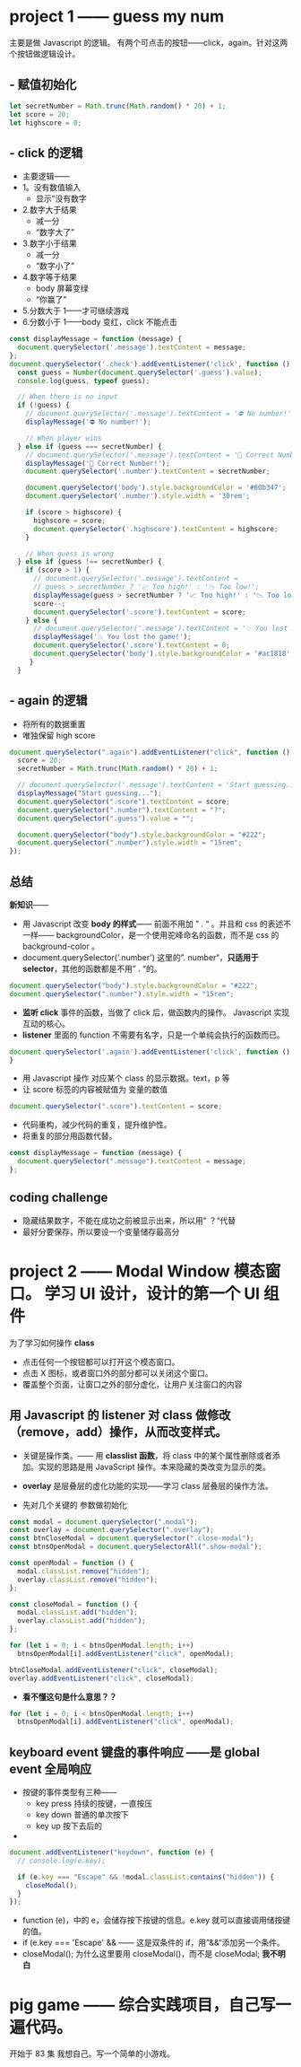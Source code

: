 # project 1 —— guess my num

主要是做 Javascript 的逻辑。 有两个可点击的按钮——click，again。针对这两个按钮做逻辑设计。

## - 赋值初始化

```js
let secretNumber = Math.trunc(Math.random() * 20) + 1;
let score = 20;
let highscore = 0;
```

## - click 的逻辑

- 主要逻辑——
- 1。没有数值输入
  - 显示”没有数字
- 2.数字大于结果
  - 减一分
  - “数字大了”
- 3.数字小于结果
  - 减一分
  - “数字小了”
- 4.数字等于结果
  - body 屏幕变绿
  - “你赢了”
- 5.分数大于 1——才可继续游戏
- 6.分数小于 1——body 变红，click 不能点击

```js
const displayMessage = function (message) {
  document.querySelector('.message').textContent = message;
};
document.querySelector('.check').addEventListener('click', function () {
  const guess = Number(document.querySelector('.guess').value);
  console.log(guess, typeof guess);

  // When there is no input
  if (!guess) {
    // document.querySelector('.message').textContent = '⛔️ No number!';
    displayMessage('⛔️ No number!');

    // When player wins
  } else if (guess === secretNumber) {
    // document.querySelector('.message').textContent = '🎉 Correct Number!';
    displayMessage('🎉 Correct Number!');
    document.querySelector('.number').textContent = secretNumber;

    document.querySelector('body').style.backgroundColor = '#60b347';
    document.querySelector('.number').style.width = '30rem';

    if (score > highscore) {
      highscore = score;
      document.querySelector('.highscore').textContent = highscore;
    }

    // When guess is wrong
  } else if (guess !== secretNumber) {
    if (score > 1) {
      // document.querySelector('.message').textContent =
      // guess > secretNumber ? '📈 Too high!' : '📉 Too low!';
      displayMessage(guess > secretNumber ? '📈 Too high!' : '📉 Too low!');
      score--;
      document.querySelector('.score').textContent = score;
    } else {
      // document.querySelector('.message').textContent = '💥 You lost the game!';
      displayMessage('💥 You lost the game!');
      document.querySelector('.score').textContent = 0;
      document.querySelector('body').style.backgroundColor = '#ac1818';
     }
  }
```

## - again 的逻辑

- 将所有的数据重置
- 唯独保留 high score

```js
document.querySelector(".again").addEventListener("click", function () {
  score = 20;
  secretNumber = Math.trunc(Math.random() * 20) + 1;

  // document.querySelector('.message').textContent = 'Start guessing...';
  displayMessage("Start guessing...");
  document.querySelector(".score").textContent = score;
  document.querySelector(".number").textContent = "?";
  document.querySelector(".guess").value = "";

  document.querySelector("body").style.backgroundColor = "#222";
  document.querySelector(".number").style.width = "15rem";
});
```

## 总结

**新知识**——

- 用 Javascript 改变 **body 的样式**—— 前面不用加 ” . “ 。并且和 css 的表述不一样—— backgroundColor，是一个使用驼峰命名的函数，而不是 css 的 background-color 。
- document.querySelector('.number') 这里的”. number“，**只适用于 selector**，其他的函数都是不用” . “的。

```js
document.querySelector("body").style.backgroundColor = "#222";
document.querySelector(".number").style.width = "15rem";
```

- **监听 click** 事件的函数，当做了 click 后，做函数内的操作。 Javascript 实现互动的核心。
- **listener** 里面的 function 不需要有名字，只是一个单纯会执行的函数而已。

```js
document.querySelector('.again').addEventListener('click', function () {
}
```

- 用 Javascript 操作 对应某个 class 的显示数据。text，p 等
- 让 score 标签的内容被赋值为 变量的数值

```js
document.querySelector(".score").textContent = score;
```

- 代码重构，减少代码的重复，提升维护性。
- 将重复的部分用函数代替。

```js
const displayMessage = function (message) {
  document.querySelector(".message").textContent = message;
};
```

## coding challenge

- 隐藏结果数字，不能在成功之前被显示出来，所以用” ？“代替
- 最好分要保存，所以要设一个变量储存最高分

# project 2 —— Modal Window 模态窗口。 学习 UI 设计，设计的第一个 UI 组件

为了学习如何操作 **class**

- 点击任何一个按钮都可以打开这个模态窗口。
- 点击 X 图标，或者窗口外的部分都可以关闭这个窗口。
- 覆盖整个页面，让窗口之外的部分虚化，让用户关注窗口的内容

## 用 Javascript 的 listener 对 class 做修改（remove，add）操作，从而改变样式。

- 关键是操作类。—— 用 **classlist 函数**，将 class 中的某个属性删除或者添加。实现的思路是用 JavaScript 操作。本来隐藏的类改变为显示的类。
- **overlay** 是层叠层的虚化功能的实现——学习 class 层叠层的操作方法。

- 先对几个关键的 参数做初始化

```js
const modal = document.querySelector(".modal");
const overlay = document.querySelector(".overlay");
const btnCloseModal = document.querySelector(".close-modal");
const btnsOpenModal = document.querySelectorAll(".show-modal");
```

```js
const openModal = function () {
  modal.classList.remove("hidden");
  overlay.classList.remove("hidden");
};

const closeModal = function () {
  modal.classList.add("hidden");
  overlay.classList.add("hidden");
};

for (let i = 0; i < btnsOpenModal.length; i++)
  btnsOpenModal[i].addEventListener("click", openModal);

btnCloseModal.addEventListener("click", closeModal);
overlay.addEventListener("click", closeModal);
```

- **看不懂这句是什么意思？？**

```js
for (let i = 0; i < btnsOpenModal.length; i++)
  btnsOpenModal[i].addEventListener("click", openModal);
```

## keyboard event 键盘的事件响应 ——是 global event 全局响应

- 按键的事件类型有三种——
  - key press 持续的按键，一直按压
  - key down 普通的单次按下
  - key up 按下去后的
-

```js
document.addEventListener("keydown", function (e) {
  // console.log(e.key);

  if (e.key === "Escape" && !modal.classList.contains("hidden")) {
    closeModal();
  }
});
```

- function (e)，中的 e，会储存按下按键的信息。e.key 就可以直接调用储按键的值。
- if (e.key === 'Escape' && —— 这是双条件的 if，用”&&“添加另一个条件。
- closeModal(); 为什么这里要用 closeModal()，而不是 closeModal; **我不明白**

# pig game —— 综合实践项目，自己写一遍代码。

开始于 83 集
我想自己。写一个简单的小游戏。
